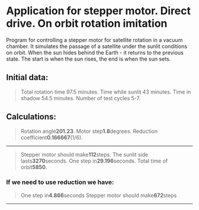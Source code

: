 
# Application for stepper motor. Direct drive. On orbit rotation imitation


Program for controlling a stepper motor for satellite rotation in a vacuum chamber.
It simulates the passage of a satellite under the sunlit conditions on orbit. When the sun hides behind the Earth - it returns to the previous state.
The start is when the sun rises, the end is when the sun sets.

## Initial data:

> Total rotation time 97.5 minutes.
> Time while sunlit 43 minutes.
> Time in shadow 54.5 minutes.
> Number of test cycles 5-7.

## Calculations:

> Rotation angle**201.23**.
> Motor step**1.8**degrees.
> Reduction coefficient**0.166667**(1/6).

***

> Stepper motor should make**112**steps.
> The sunlit side lasts**3270**seconds.
> One step in**29.196**seconds.
> Total time of orbit**5850**.

### If we need to use reduction we have:

> One step in**4.866**seconds
> Stepper motor should make**672**steps

***